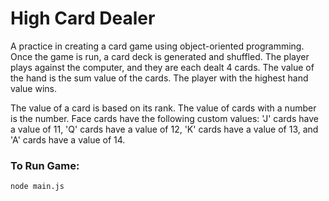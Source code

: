 # High Card Dealer
A practice in creating a card game using object-oriented programming. Once the game is run, a card deck is generated and shuffled. The player plays against the computer, and they are each dealt 4 cards. The value of the hand is the sum value of the cards. The player with the highest hand value wins.

The value of a card is based on its rank. The value of cards with a number is the number. Face cards have the following custom values: 'J' cards have a value of 11, 'Q' cards have a value of 12, 'K' cards have a value of 13, and 'A' cards have a value of 14.

### To Run Game:
```
node main.js
```
